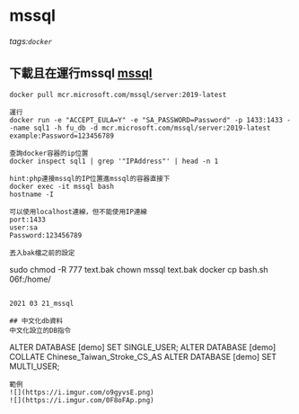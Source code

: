 # mssql
###### tags:`docker`
## 下載且在運行mssql [mssql](https://docs.microsoft.com/zh-tw/sql/linux/quickstart-install-connect-docker?view=sql-server-ver15&pivots=cs1-bash)

~~~
docker pull mcr.microsoft.com/mssql/server:2019-latest

運行
docker run -e "ACCEPT_EULA=Y" -e "SA_PASSWORD=Password" -p 1433:1433 --name sql1 -h fu_db -d mcr.microsoft.com/mssql/server:2019-latest
example:Password=123456789

查詢docker容器的ip位置
docker inspect sql1 | grep '"IPAddress"' | head -n 1

hint:php連接mssql的IP位置進mssql的容器直接下
docker exec -it mssql bash
hostname -I 

可以使用localhost連線，但不能使用IP連線
port:1433
user:sa
Password:123456789

丟入bak檔之前的設定
~~~
sudo chmod -R 777 text.bak
chown mssql text.bak
docker cp bash.sh  06f:/home/
~~~

2021 03 21_mssql

## 中文化db資料
中文化設立的DB指令
~~~
ALTER DATABASE [demo] SET SINGLE_USER;
ALTER DATABASE [demo] COLLATE Chinese_Taiwan_Stroke_CS_AS
ALTER DATABASE [demo] SET MULTI_USER;
~~~
範例
![](https://i.imgur.com/o9gyvsE.png)
![](https://i.imgur.com/0F8oFAp.png)
